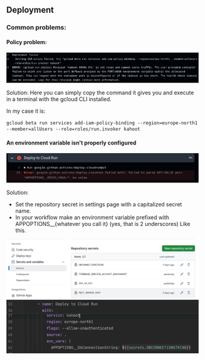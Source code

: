 ## Deployment


### Common problems:


#### Policy problem:

![alt text](image-3.png)

Solution: Here you can simply copy the command it gives you and execute in a terminal with the gcloud CLI installed.

In my case it is:

```
gcloud beta run services add-iam-policy-binding --region=europe-north1 --member=allUsers --role=roles/run.invoker kahoot 
```

#### An environment variable isn't properly configured

![alt text](image-4.png)

Solution:
- Set the repository secret in settings page with a capitalized secret name.
- In your workflow make an environment variable prefixed with APPOPTIONS__{whatever you call it} (yes, that is 2 underscores)
Like this.

![alt text](image-5.png)
![alt text](image-6.png)